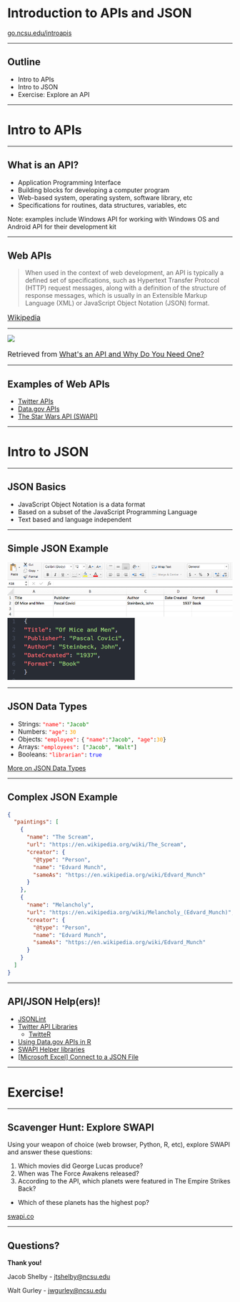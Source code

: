 # Introduction to APIs and JSON

[go.ncsu.edu/introapis](http://go.ncsu.edu/introapis)

---

## Outline

- Intro to APIs
- Intro to JSON
- Exercise: Explore an API

---

# Intro to APIs

---

## What is an API?

- Application Programming Interface
- Building blocks for developing a computer program
- Web-based system, operating system, software library, etc
- Specifications for routines, data structures, variables, etc

Note: examples include Windows API for working with Windows OS and Android API for their development kit

---

## Web APIs

>When used in the context of web development, an API is typically a defined set of specifications, such as Hypertext Transfer Protocol (HTTP) request messages, along with a definition of the structure of response messages, which is usually in an Extensible Markup Language (XML) or JavaScript Object Notation (JSON) format.

<span style="font-size:12pt">[Wikipedia](https://en.wikipedia.org/wiki/Application_programming_interface#Web_APIs)</span>

---

<img src="http://media2.govtech.com/images/940*603/api_infographic_smartfile_crop.jpg" height="500">
<!-- ![alt text](http://media2.govtech.com/images/940*603/api_infographic_smartfile_crop.jpg) -->

<span style="font-size:12pt">Retrieved from [What's an API and Why Do You Need One?](http://www.govtech.com/applications/Whats-an-API-and-Why-Do-You-Need-One.html)</span>

---

## Examples of Web APIs

- [Twitter APIs](https://developer.twitter.com/en/docs.html)
- [Data.gov APIs](https://api.data.gov/)
- [The Star Wars API (SWAPI)](https://swapi.co/)

---

# Intro to JSON

---

## JSON Basics

- JavaScript Object Notation is a data format
- Based on a subset of the JavaScript Programming Language
- Text based and language independent


---

## Simple JSON Example

![alt text](./assets/csv.png)
![alt text](./assets/json.png)

---

## JSON Data Types

- Strings: <span style="color:red">`"name"`</span>`:` <span style="color:green">`"Jacob"`</span>
- Numbers: <span style="color:red">`"age"`</span>`:` <span style="color:orange">`30`</span>
- Objects: <span style="color:red">`"employee"`</span>`:` `{` <span style="color:red">`"name"`</span>`:`<span style="color:green">`"Jacob"`</span>`,`<span style="color:red">` "age"`</span>`:`<span style="color:orange">`30`</span>`}`
- Arrays: <span style="color:red">`"employees"`</span>`: [`<span style="color:green">`"Jacob", "Walt"`</span>`]`
- Booleans: <span style="color:red">`"librarian"`</span>`:` <span style="color:blue">`true`</span>

[More on JSON Data Types](https://www.w3schools.com/js/js_json_datatypes.asp)

---

## Complex JSON Example

```json
{
  "paintings": [
    {
      "name": "The Scream",
      "url": "https://en.wikipedia.org/wiki/The_Scream",
      "creator": {
        "@type": "Person",
        "name": "Edvard Munch",
        "sameAs": "https://en.wikipedia.org/wiki/Edvard_Munch"
      }
    },
    {
      "name": "Melancholy",
      "url": "https://en.wikipedia.org/wiki/Melancholy_(Edvard_Munch)",
      "creator": {
        "@type": "Person",
        "name": "Edvard Munch",
        "sameAs": "https://en.wikipedia.org/wiki/Edvard_Munch"
      }
    }
  ]
}
```

---

## API/JSON Help(ers)!

- [JSONLint](https://jsonlint.com/)
- [Twitter API Libraries](https://developer.twitter.com/en/docs/developer-utilities/twitter-libraries.html)
  - [TwitteR](https://www.rdocumentation.org/packages/twitteR/versions/1.1.9)
- [Using Data.gov APIs in R](https://data.library.virginia.edu/using-data-gov-apis-in-r/)
- [SWAPI Helper libraries](https://swapi.co/documentation#python)
- [[Microsoft Excel] Connect to a JSON File](https://support.office.com/en-us/article/connect-to-a-json-file-f65207ab-d957-4bf0-bec3-a08bb53cd4c0)

---

# Exercise!

---

## Scavenger Hunt: Explore SWAPI

Using your weapon of choice (web browser, Python, R, etc), explore SWAPI and answer these questions:

1. Which movies did George Lucas produce?
2. When was The Force Awakens released?
3. According to the API, which planets were featured in The Empire Strikes Back?
  - Which of these planets has the highest pop?

[swapi.co](https://swapi.co)

---

## Questions?

**Thank you!**

Jacob Shelby - jtshelby@ncsu.edu

Walt Gurley - jwgurley@ncsu.edu
